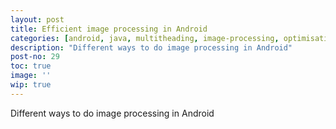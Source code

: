 ```yaml
---
layout: post
title: Efficient image processing in Android
categories: [android, java, multitheading, image-processing, optimisation]
description: "Different ways to do image processing in Android"
post-no: 29
toc: true
image: ''
wip: true
---
```


Different ways to do image processing in Android
